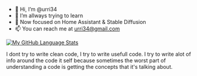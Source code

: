 - 👋 Hi, I’m @urri34
- 🌱 I’m allways trying to learn
- 💞️ Now focused on Home Assistant & Stable Diffusion
- 📫 You can reach me at urri34@gmail.com

[![My GitHub Language Stats](https://github-readme-stats.vercel.app/api/top-langs/?username=urri34&langs_count=5&theme=tokyonight)]()

I dont try to write clean code, I try to write usefull code. I try to write alot of info around the code it self because sometimes the worst part of understanding a code is getting the concepts that it's talking about.
